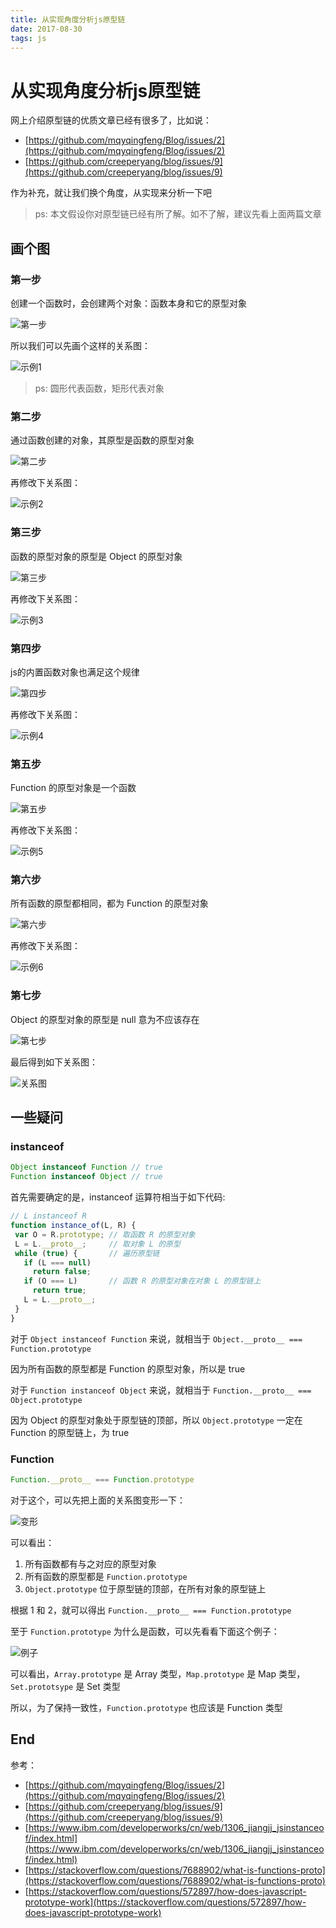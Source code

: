 ```yaml
---
title: 从实现角度分析js原型链
date: 2017-08-30
tags: js
---
```


# 从实现角度分析js原型链

网上介绍原型链的优质文章已经有很多了，比如说：
  * [https://github.com/mqyqingfeng/Blog/issues/2](https://github.com/mqyqingfeng/Blog/issues/2)
  * [https://github.com/creeperyang/blog/issues/9](https://github.com/creeperyang/blog/issues/9)

作为补充，就让我们换个角度，从实现来分析一下吧

> ps: 本文假设你对原型链已经有所了解。如不了解，建议先看上面两篇文章

## 画个图

### 第一步

创建一个函数时，会创建两个对象：函数本身和它的原型对象

![第一步](/images/从实现角度分析js原型链/1.png)

所以我们可以先画个这样的关系图：

![示例1](/images/从实现角度分析js原型链/2.png)

> ps: 圆形代表函数，矩形代表对象

### 第二步

通过函数创建的对象，其原型是函数的原型对象

![第二步](/images/从实现角度分析js原型链/3.png)

再修改下关系图：

![示例2](/images/从实现角度分析js原型链/4.png)

### 第三步

函数的原型对象的原型是 Object 的原型对象

![第三步](/images/从实现角度分析js原型链/5.png)

再修改下关系图：

![示例3](/images/从实现角度分析js原型链/6.png)

### 第四步

js的内置函数对象也满足这个规律

![第四步](/images/从实现角度分析js原型链/7.png)

再修改下关系图：

![示例4](/images/从实现角度分析js原型链/8.png)

### 第五步

Function 的原型对象是一个函数

![第五步](/images/从实现角度分析js原型链/9.png)

再修改下关系图：

![示例5](/images/从实现角度分析js原型链/10.png)

### 第六步

所有函数的原型都相同，都为 Function 的原型对象

![第六步](/images/从实现角度分析js原型链/11.png)

再修改下关系图：

![示例6](/images/从实现角度分析js原型链/12.png)

### 第七步

Object 的原型对象的原型是 null 意为不应该存在

![第七步](/images/从实现角度分析js原型链/13.png)

最后得到如下关系图：

![关系图](/images/从实现角度分析js原型链/14.png)

## 一些疑问

### instanceof

```js
Object instanceof Function // true
Function instanceof Object // true
```

首先需要确定的是，instanceof 运算符相当于如下代码: 

```js
// L instanceof R
function instance_of(L, R) {
 var O = R.prototype; // 取函数 R 的原型对象
 L = L.__proto__;     // 取对象 L 的原型
 while (true) {       // 遍历原型链
   if (L === null)
     return false; 
   if (O === L)       // 函数 R 的原型对象在对象 L 的原型链上
     return true; 
   L = L.__proto__; 
 } 
}
```

对于 ``Object instanceof Function`` 来说，就相当于 ``Object.__proto__ === Function.prototype``

因为所有函数的原型都是 Function 的原型对象，所以是 true

对于 ``Function instanceof Object`` 来说，就相当于 ``Function.__proto__ === Object.prototype``

因为 Object 的原型对象处于原型链的顶部，所以 ``Object.prototype`` 一定在 Function 的原型链上，为 true

### Function

```js
Function.__proto__ === Function.prototype
```

对于这个，可以先把上面的关系图变形一下：

![变形](/images/从实现角度分析js原型链/15.png)

可以看出：
  1. 所有函数都有与之对应的原型对象
  2. 所有函数的原型都是 ``Function.prototype``
  3. ``Object.prototype`` 位于原型链的顶部，在所有对象的原型链上

根据 1 和 2，就可以得出 ``Function.__proto__ === Function.prototype``

至于 ``Function.prototype`` 为什么是函数，可以先看看下面这个例子：

![例子](/images/从实现角度分析js原型链/16.png)

可以看出，``Array.prototype`` 是 Array 类型，``Map.prototype`` 是 Map 类型，``Set.prototsype`` 是 Set 类型

所以，为了保持一致性，``Function.prototype`` 也应该是 Function 类型

## End

参考：
 * [https://github.com/mqyqingfeng/Blog/issues/2](https://github.com/mqyqingfeng/Blog/issues/2)
 * [https://github.com/creeperyang/blog/issues/9](https://github.com/creeperyang/blog/issues/9)
 * [https://www.ibm.com/developerworks/cn/web/1306_jiangjj_jsinstanceof/index.html](https://www.ibm.com/developerworks/cn/web/1306_jiangjj_jsinstanceof/index.html)
 * [https://stackoverflow.com/questions/7688902/what-is-functions-proto](https://stackoverflow.com/questions/7688902/what-is-functions-proto)
 * [https://stackoverflow.com/questions/572897/how-does-javascript-prototype-work](https://stackoverflow.com/questions/572897/how-does-javascript-prototype-work)